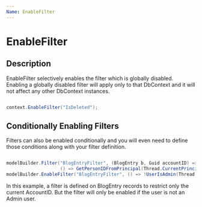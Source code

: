 ```yaml
---
Name: EnableFilter
---
```


# EnableFilter

## Description

EnableFilter selectively enables the filter which is globally disabled. Enabling a globally disabled filter will apply only to that DbContext and it will not affect any other DbContext instances.


```csharp

context.EnableFilter("IsDeleted");

```

## Conditionally Enabling Filters

Filters can also be enabled conditionally and you will even need to define those conditions along with your filter definition.


```csharp

modelBuilder.Filter("BlogEntryFilter", (BlogEntry b, Guid accountID) => (b.AccountID == accountID), 
                    () => GetPersonIDFromPrincipal(Thread.CurrentPrincipal));
modelBuilder.EnableFilter("BlogEntryFilter", () => !UserIsAdmin(Thread.CurrentPrincipal));

```

In this example, a filter is defined on BlogEntry records to restrict only the current AccountID. But the filter will only be enabled if the user is not an Admin user.


